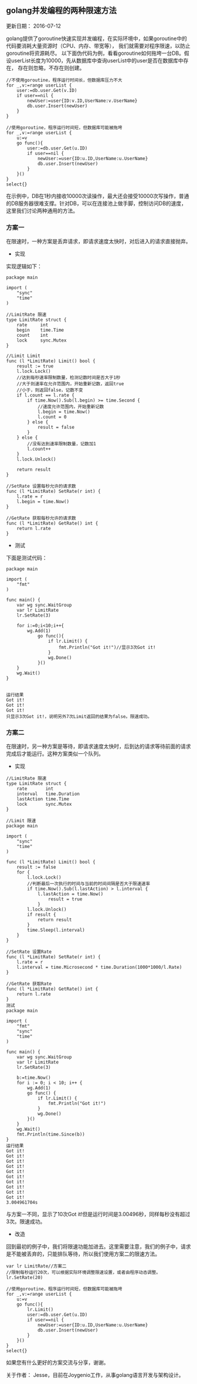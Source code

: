## golang并发编程的两种限速方法
更新日期： 2016-07-12

golang提供了goroutine快速实现并发编程，在实际环境中，如果goroutine中的代码要消耗大量资源时（CPU、内存、带宽等），
我们就需要对程序限速，以防止goroutine将资源耗尽。
以下面伪代码为例，看看goroutine如何拖垮一台DB。假设userList长度为10000，先从数据库中查询userList中的user是否在数据库中存在，
存在则忽略，不存在则创建。   


```golang
//不使用goroutine，程序运行时间长，但数据库压力不大
for _,v:=range userList {
    user:=db.user.Get(v.ID)
    if user==nil {
        newUser:=user{ID:v.ID,UserName:v.UserName}
        db.user.Insert(newUser)
    }
}

//使用goroutine，程序运行时间短，但数据库可能被拖垮
for _,v:=range userList {
    u:=v
    go func(){
        user:=db.user.Get(u.ID)
        if user==nil {
            newUser:=user{ID:u.ID,UserName:u.UserName}
            db.user.Insert(newUser)
        }
    }()
}
select{}

```
在示例中，DB在1秒内接收10000次读操作，最大还会接受10000次写操作，普通的DB服务器很难支撑。针对DB，可以在连接池上做手脚，控制访问DB的速度，这里我们讨论两种通用的方法。

### 方案一
在限速时，一种方案是丢弃请求，即请求速度太快时，对后进入的请求直接抛弃。

- 实现

实现逻辑如下：

```golang
package main

import (
    "sync"
    "time"
)

//LimitRate 限速
type LimitRate struct {
    rate     int
    begin    time.Time
    count    int
    lock     sync.Mutex
}

//Limit Limit
func (l *LimitRate) Limit() bool {
    result := true
    l.lock.Lock()
    //达到每秒速率限制数量，检测记数时间是否大于1秒
    //大于则速率在允许范围内，开始重新记数，返回true
    //小于，则返回false，记数不变
    if l.count == l.rate {
        if time.Now().Sub(l.begin) >= time.Second {
            //速度允许范围内，开始重新记数
            l.begin = time.Now()
            l.count = 0
        } else {
            result = false
        }
    } else {
        //没有达到速率限制数量，记数加1
        l.count++
    }
    l.lock.Unlock()

    return result
}

//SetRate 设置每秒允许的请求数
func (l *LimitRate) SetRate(r int) {
    l.rate = r
    l.begin = time.Now()
}

//GetRate 获取每秒允许的请求数
func (l *LimitRate) GetRate() int {
    return l.rate
}

```


- 测试

下面是测试代码：

```golang
package main

import (
    "fmt"
)

func main() {
    var wg sync.WaitGroup
    var lr LimitRate
    lr.SetRate(3)
    
    for i:=0;i<10;i++{
        wg.Add(1)
            go func(){
                if lr.Limit() {
                    fmt.Println("Got it!")//显示3次Got it!
                }           
                wg.Done()
            }()
    }
    wg.Wait()
}


运行结果
Got it!
Got it!
Got it!
只显示3次Got it!，说明另外7次Limit返回的结果为false。限速成功。

```

### 方案二

在限速时，另一种方案是等待，即请求速度太快时，后到达的请求等待前面的请求完成后才能运行。这种方案类似一个队列。

- 实现

```golang
//LimitRate 限速
type LimitRate struct {
    rate       int
    interval   time.Duration
    lastAction time.Time
    lock       sync.Mutex
}

//Limit 限速
package main

import (
    "sync"
    "time"
)

func (l *LimitRate) Limit() bool {
    result := false
    for {
        l.lock.Lock()
        //判断最后一次执行的时间与当前的时间间隔是否大于限速速率
        if time.Now().Sub(l.lastAction) > l.interval {
            l.lastAction = time.Now()
                result = true
            }
        l.lock.Unlock()
        if result {
            return result
        }
        time.Sleep(l.interval)
    }
}

//SetRate 设置Rate
func (l *LimitRate) SetRate(r int) {
    l.rate = r
    l.interval = time.Microsecond * time.Duration(1000*1000/l.Rate)
}

//GetRate 获取Rate
func (l *LimitRate) GetRate() int {
    return l.rate 
}
测试
package main

import (
    "fmt"
    "sync"
    "time"
)

func main() {
    var wg sync.WaitGroup
    var lr LimitRate
    lr.SetRate(3)
    
    b:=time.Now()
    for i := 0; i < 10; i++ {
        wg.Add(1)
        go func() {
            if lr.Limit() {
                fmt.Println("Got it!")
            }
            wg.Done()
        }()
    }
    wg.Wait()
    fmt.Println(time.Since(b))
}
运行结果
Got it!
Got it!
Got it!
Got it!
Got it!
Got it!
Got it!
Got it!
Got it!
Got it!
3.004961704s

```

与方案一不同，显示了10次Got it!但是运行时间是3.00496秒，同样每秒没有超过3次。限速成功。

- 改造

回到最初的例子中，我们将限速功能加进去。这里需要注意，我们的例子中，请求是不能被丢弃的，只能排队等待，所以我们使用方案二的限速方法。

```golang
var lr LimitRate//方案二
//限制每秒运行20次，可以根据实际环境调整限速设置，或者由程序动态调整。
lr.SetRate(20)

//使用goroutine，程序运行时间短，但数据库可能被拖垮
for _,v:=range userList {
    u:=v
    go func(){
        lr.Limit()
        user:=db.user.Get(u.ID)
        if user==nil {
            newUser:=user{ID:u.ID,UserName:u.UserName}
            db.user.Insert(newUser)
        }
    }()
}
select{}

```

如果您有什么更好的方案交流与分享，谢谢。

关于作者：
Jesse，目前在Joygenio工作，从事golang语言开发与架构设计。

